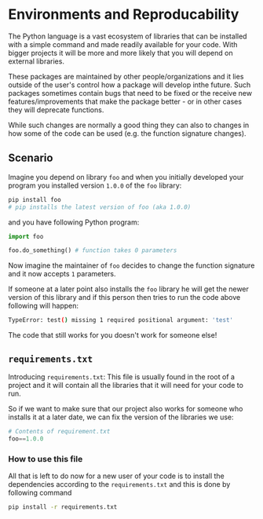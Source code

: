 # Environments and Reproducability

The Python language is a vast ecosystem of libraries that can be installed with a simple command and made readily available for your code.
With bigger projects it will be more and more likely that you will depend on external libraries.

These packages are maintained by other people/organizations and it lies outside of the user's control how a package will develop inthe future. Such packages sometimes contain bugs that need to be fixed or the receive new features/improvements that make the package better - or in other cases they will deprecate functions.

While such changes are normally a good thing they can also to changes in how some of the code can be used (e.g. the function signature changes).

## Scenario

Imagine you depend on library `foo` and when you initially developed your program you installed version `1.0.0` of the `foo` library:

```bash
pip install foo
# pip installs the latest version of foo (aka 1.0.0)
```

and you have following Python program:

```python
import foo

foo.do_something() # function takes 0 parameters
```

Now imagine the maintainer of `foo` decides to change the function signature and it now accepts `1` parameters.

If someone at a later point also installs the `foo` library he will get the newer version of this library and if this person then tries to run the code above following will happen:

```bash
TypeError: test() missing 1 required positional argument: 'test'
```

The code that still works for you doesn't work for someone else!


## `requirements.txt`

Introducing `requirements.txt`: This file is usually found in the root of a project and it will contain all the libraries that it will need for your code to run.

So if we want to make sure that our project also works for someone who installs it at a later date, we can fix the version of the libraries we use:

```python
# Contents of requirement.txt
foo==1.0.0
```

### How to use this file

All that is left to do now for a new user of your code is to install the dependencies according to the `requirements.txt` and this is done by following command

```bash
pip install -r requirements.txt
```